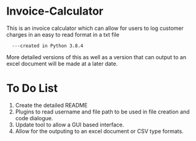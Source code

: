 # Invoice-Calculator
  This is an invoice calculator which can allow for users to log customer charges in an easy to read format in a txt file
  
      ---created in Python 3.8.4
      
More detailed versions of this as well as a version that can output to an excel document will be made at a later date.

# To Do List
1. Create the detailed README
2. Plugins to read username and file path to be used in file creation and code dialogue.
3. Update tool to allow a GUI based interface.
4. Allow for the outputing to an excel document or CSV type formats.
